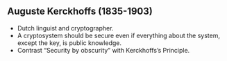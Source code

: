 
## Auguste Kerckhoffs (1835-1903) 

- Dutch linguist and cryptographer.
- A cryptosystem should be secure even if everything about the system, except the key, is public knowledge.
- Contrast “Security by obscurity” with Kerckhoffs’s Principle.

